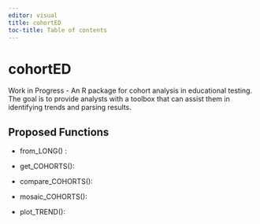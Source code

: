 ```yaml
---
editor: visual
title: cohortED
toc-title: Table of contents
---
```


# cohortED

Work in Progress - An R package for cohort analysis in educational
testing. The goal is to provide analysts with a toolbox that can assist
them in identifying trends and parsing results.

## Proposed Functions

-   from_LONG() :

-   get_COHORTS():

-   compare_COHORTS():

-   mosaic_COHORTS():

-   plot_TREND():
